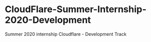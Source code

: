 # CloudFlare-Summer-Internship-2020-Development
Summer 2020 internship Cloudflare - Development Track 
